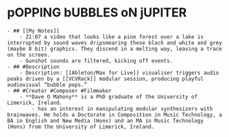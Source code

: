 # pOPPING bUBBLES oN jUPITER
	- ## [[My Notes]]
		- 21:07 a video that looks like a pine forest over a lake is interrupted by sound waves dripsmearing these black and white and grey (maybe 8 bit) graphics. They discend in a melting way, leaving a trace on the screen.
		- Gunshot sounds are filtered, kicking off events.
	- ## #Description
		- Description: [[Ableton/Max for Live]] visualiser triggers audio peaks driven by a [[VCVRack]] modular session, producing playful audiovisual “bubble pops.”
	- ## #Creator #Composer #Filmmaker
		- **Dave O Mahony** is a PhD graduate of the University of Limerick, Ireland.
			- has an interest in manipulating modular synthesizers with brainwaves. He holds a Doctorate in Composition in Music Technology, a BA in English and New Media (Hons) and an MA in Music Technology (Hons) from the University of Limerick, Ireland.